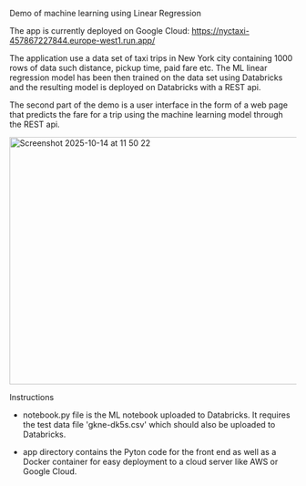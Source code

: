 Demo of machine learning using Linear Regression

The app is currently deployed on Google Cloud: https://nyctaxi-457867227844.europe-west1.run.app/

The application use a data set of taxi trips in New York city containing 1000 rows of data such distance, pickup time, paid fare etc.
The ML linear regression model has been then trained on the data set using Databricks and the resulting model is deployed on Databricks with a REST api.

The second part of the demo is a user interface in the form of a web page that predicts the fare for a trip using the machine learning model through the REST api.


<img width="933" height="434" alt="Screenshot 2025-10-14 at 11 50 22" src="https://github.com/user-attachments/assets/2634753e-1298-455b-996a-3d5b0a5562f3" />


Instructions

- notebook.py file is the ML notebook uploaded to Databricks. It requires the test data file 'gkne-dk5s.csv' which should also be uploaded to Databricks.

- app directory contains the Pyton code for the front end as well as a Docker container for easy deployment to a cloud server like AWS or Google Cloud.
